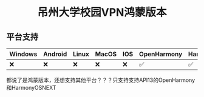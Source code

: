 <div align=center>
  <h1 align="center">吊州大学校园VPN鸿蒙版本</h1>
</div>



## 平台支持

| Windows | Android | Linux      | MacOS | IOS |OpenHarmony|HarmonyOSNEXT|
| ------- | ------- | ---------- | ----- | --- |---|---|
| ❌       | ❌       | ❌ | ❌     | ❌   | ✅| ✅

都说了是鸿蒙版本，还想支持其他平台？？？只支持支持API13的OpenHarmony和HarmonyOSNEXT

